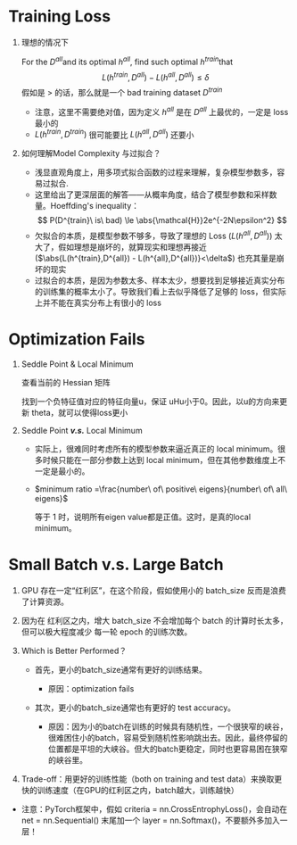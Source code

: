 # Training Loss

1. 理想的情况下

   For the $D^{all}$​ and its optimal $h^{all}$​, find such optimal $h^{train}$​ that
   $$
   L(h^{train},D^{all}) - L(h^{all},D^{all}) \le \delta
   $$
   假如是 $>$ 的话，那么就是一个 bad training  dataset $D^{train}$

   - 注意，这里不需要绝对值，因为定义 $h^{all}$ 是在 $D^{all}$ 上最优的，一定是 loss 最小的
   - $L(h^{train},D^{train})$ 很可能要比 $L(h^{all},D^{all})$ 还要小

2. 如何理解Model Complexity 与过拟合？

   - 浅显直观角度上，用多项式拟合函数的过程来理解，复杂模型参数多，容易过拟合.
   - 这里给出了更深层面的解答——从概率角度，结合了模型参数和采样数量。Hoeffding's inequality：
   $$
   P(D^{train}\ is\ bad) \le \abs{\mathcal{H}}2e^{-2N\epsilon^2}
   $$
   - 欠拟合的本质，是模型参数不够多，导致了理想的 Loss ($L(h^{all},D^{all})$) 太大了，假如理想是崩坏的，就算现实和理想再接近 ($\abs{L(h^{train},D^{all}) - L(h^{all},D^{all})}<\delta$) 也充其量是崩坏的现实
   - 过拟合的本质，是因为参数太多、样本太少，想要找到足够接近真实分布的训练集的概率太小了。导致我们看上去似乎降低了足够的 loss，但实际上并不能在真实分布上有很小的 loss

# Optimization Fails

1. Seddle Point & Local Minimum 

   查看当前的 Hessian 矩阵

   找到一个负特征值对应的特征向量u，保证 uHu小于0。因此，以u的方向来更新 theta，就可以使得loss更小

2. Seddle Point ***v.s.*** Local Minimum 

   - 实际上，很难同时考虑所有的模型参数来逼近真正的 local minimum。很多时候只能在一部分参数上达到 local minimum，但在其他参数维度上不一定是最小的。

   - $minimum ratio =\frac{number\ of\ positive\ eigens}{number\ of\ all\ eigens}$

     等于 1 时，说明所有eigen value都是正值。这时，是真的local minimum。

# Small Batch v.s. Large Batch

1. GPU 存在一定“红利区”，在这个阶段，假如使用小的 batch_size 反而是浪费了计算资源。

2. 因为在 红利区之内，增大 batch_size 不会增加每个 batch 的计算时长太多，但可以极大程度减少 每一轮 epoch 的训练次数。

3. Which is Better Performed？

   - 首先，更小的batch_size通常有更好的训练结果。
     - 原因：optimization fails

   - 其次，更小的batch_size通常也有更好的 test accuracy。
     - 原因：因为小的batch在训练的时候具有随机性，一个很狭窄的峡谷，很难困住小的batch，容易受到随机性影响跳出去。因此，最终停留的位置都是平坦的大峡谷。但大的batch更稳定，同时也更容易困在狭窄的峡谷里。

4. Trade-off：用更好的训练性能（both on training and test data）来换取更快的训练速度（在GPU的红利区之内，batch越大，训练越快）



* 注意：PyTorch框架中，假如 criteria = nn.CrossEntrophyLoss()，会自动在 net = nn.Sequential() 末尾加一个 layer = nn.Softmax()，不要额外多加入一层！

